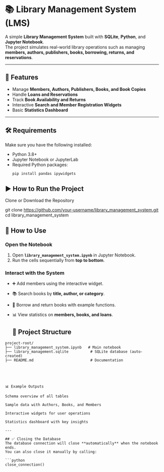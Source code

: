 # 📚 Library Management System (LMS)

A simple **Library Management System** built with **SQLite**, **Python**, and **Jupyter Notebook**.  
The project simulates real-world library operations such as managing **members, authors, publishers, books, borrowing, returns, and reservations**.  

---

## 🚀 Features
- Manage **Members, Authors, Publishers, Books, and Book Copies**
- Handle **Loans and Reservations**
- Track **Book Availability and Returns**
- Interactive **Search and Member Registration Widgets**
- Basic **Statistics Dashboard**

---

## 🛠️ Requirements
Make sure you have the following installed:
- Python 3.8+  
- Jupyter Notebook or JupyterLab  
- Required Python packages:
  ```bash
  pip install pandas ipywidgets


 ## ▶️ How to Run the Project

 Clone or Download the Repository

 git clone https://github.com/your-username/library_management_system.git
cd library_management_system

## 🚀 How to Use

### Open the Notebook
1. Open **`library_management_system.ipynb`** in Jupyter Notebook.  
2. Run the cells sequentially from **top to bottom**.  

### Interact with the System
- ➕ Add members using the interactive widget.  
- 📚 Search books by **title, author, or category**.  
- 🔄 Borrow and return books with example functions.  
- 📊 View statistics on **members, books, and loans**.

  ## 📂 Project Structure

```plaintext
project-root/
├── library_management_system.ipynb   # Main notebook
├── library_management.sqlite          # SQLite database (auto-created)
├── README.md                          # Documentation





📊 Example Outputs

Schema overview of all tables

Sample data with Authors, Books, and Members

Interactive widgets for user operations

Statistics dashboard with key insights

---

## ✅ Closing the Database
The database connection will close **automatically** when the notebook ends.  
You can also close it manually by calling:  

```python
close_connection()

